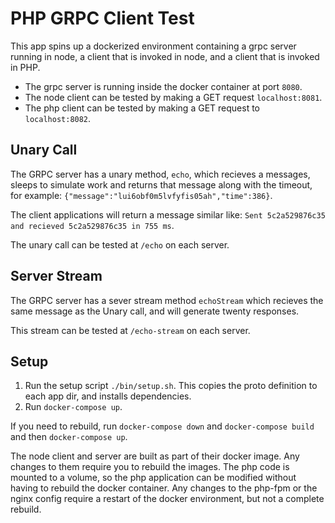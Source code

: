 # PHP GRPC Client Test

This app spins up a dockerized environment containing a grpc server running in node, a client
that is invoked in node, and a client that is invoked in PHP.

* The grpc server is running inside the docker container at port `8080`.
* The node client can be tested by making a GET request `localhost:8081`.
* The php client can be tested by making a GET request to `localhost:8082`.


## Unary Call

The GRPC server has a unary method, `echo`, which recieves a messages, sleeps to simulate work and returns that message along
with the timeout, for example: `{"message":"lui6obf0m5lvfyfis05ah","time":386}`. 

The client applications will return a message similar like: `Sent 5c2a529876c35 and recieved 5c2a529876c35 in 755 ms`.

The unary call can be tested at `/echo` on each server.

## Server Stream

The GRPC server has a sever stream method `echoStream` which recieves the same message as the Unary call, and will generate
twenty responses. 

This stream can be tested at `/echo-stream` on each server.

## Setup

1. Run the setup script `./bin/setup.sh`. This copies the proto definition to each app dir, and installs dependencies.
2. Run `docker-compose up`.

If you need to rebuild, run `docker-compose down` and `docker-compose build` and then `docker-compose up`.

The node client and server are built as part of their docker image. Any changes to them require you to rebuild the images.
The php code is mounted to a volume, so the php application can be modified without having to rebuild the docker container.
Any changes to the php-fpm or the nginx config require a restart of the docker environment, but not a complete rebuild.
